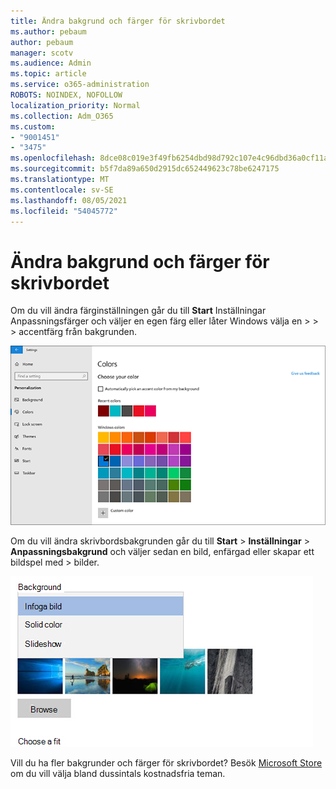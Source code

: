 ```yaml
---
title: Ändra bakgrund och färger för skrivbordet
ms.author: pebaum
author: pebaum
manager: scotv
ms.audience: Admin
ms.topic: article
ms.service: o365-administration
ROBOTS: NOINDEX, NOFOLLOW
localization_priority: Normal
ms.collection: Adm_O365
ms.custom:
- "9001451"
- "3475"
ms.openlocfilehash: 8dce08c019e3f49fb6254dbd98d792c107e4c96dbd36a0cf11aff70e171e7649
ms.sourcegitcommit: b5f7da89a650d2915dc652449623c78be6247175
ms.translationtype: MT
ms.contentlocale: sv-SE
ms.lasthandoff: 08/05/2021
ms.locfileid: "54045772"
---
```

# <a name="change-your-desktop-background-and-colors"></a>Ändra bakgrund och färger för skrivbordet

Om du vill ändra färginställningen går du till **Start** Inställningar Anpassningsfärger och väljer en egen färg eller låter Windows välja en  >    >    >  accentfärg från bakgrunden.

![Anpassa dina färger i Windows.](media/windows-personalization-colors.png)

Om du vill ändra skrivbordsbakgrunden går du till **Start**  >  **Inställningar**  >  **Anpassningsbakgrund** och väljer sedan en bild, enfärgad eller skapar ett bildspel med  >  bilder. 

![Ändra Windows skrivbordsbakgrund.](media/windows-desktop-background.png)

Vill du ha fler bakgrunder och färger för skrivbordet? Besök [Microsoft Store](https://www.microsoft.com/store/collections/windowsthemes) om du vill välja bland dussintals kostnadsfria teman.
